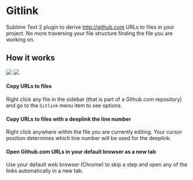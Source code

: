 # Gitlink

Sublime Text 2 plugin to derive <http://github.com> URLs to files in your project. No more traversing your file structure finding the file you are working on.

## How it works

![](http://i.ryan.sc/image/280O420p2A3c)
![](http://i.ryan.sc/image/320X0d1J0R1U)

#### Copy URLs to files

Right click any file in the sidebar (that is part of a Github.com repository) and go to the `Gitlink` menu item to see options. 

#### Copy URLs to files with a deeplink the line number

Right click anywhere within the file you are currently editing. Your cursor position determines which line number will be used for the deeplink.

#### Open Github.com URLs in your default browser as a new tab

Use your default web browser (Chrome) to skip a step and open any of the links automatically in a new tab.